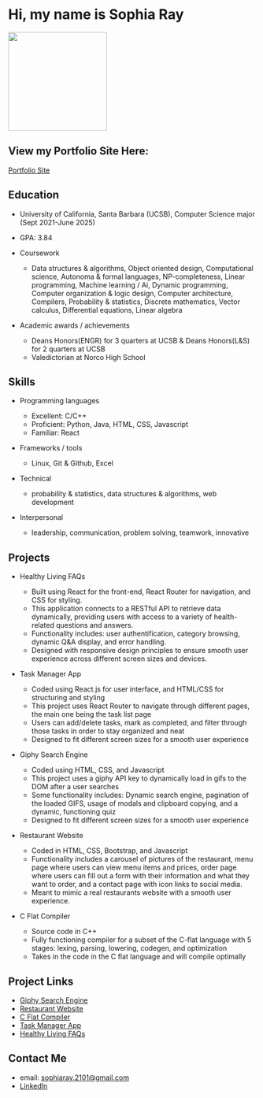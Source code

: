 # Hi, my name is Sophia Ray
<img src="https://github.com/sophiaray2101/sophiaray2101/assets/108088739/e7f3f01a-a3e8-4524-8ed0-d902939b25b1" width = "200">

## View my Portfolio Site Here: 
[Portfolio Site](https://github.com/sophiaray2101/Sophiaray)

## Education
* University of California, Santa Barbara (UCSB), Computer Science major (Sept 2021-June 2025)
* GPA: 3.84
* Coursework

    * Data structures & algorithms, Object oriented design, Computational science, Autonoma & formal languages, NP-completeness, Linear programming, Machine learning / Ai, Dynamic programming, Computer organization & logic design, Computer architecture, Compilers, Probability & statistics, Discrete mathematics, Vector calculus, Differential equations, Linear algebra
* Academic awards / achievements

     * Deans Honors(ENGR) for 3 quarters at UCSB & Deans Honors(L&S) for 2 quarters at UCSB
     * Valedictorian at Norco High School

## Skills
* Programming languages

  * Excellent: C/C++
  * Proficient: Python, Java, HTML, CSS, Javascript
  * Familiar: React
  
* Frameworks / tools
  
  * Linux, Git & Github, Excel

* Technical
    
  * probability & statistics, data structures & algorithms, web development
 
* Interpersonal

  * leadership, communication, problem solving, teamwork, innovative
 
## Projects

* Healthy Living FAQs

   * Built using React for the front-end, React Router for navigation, and CSS for styling.
   * This application connects to a RESTful API to retrieve data dynamically, providing users with access to a variety of health-related questions and answers.
   * Functionality includes: user authentification, category browsing, dynamic Q&A display, and error handling.
   * Designed with responsive design principles to ensure smooth user experience across different screen sizes and devices.

* Task Manager App

   * Coded using React.js for user interface, and HTML/CSS for structuring and styling
   * This project uses React Router to navigate through different pages, the main one being the task list page
   * Users can add/delete tasks, mark as completed, and filter through those tasks in order to stay organized and neat
   * Designed to fit different screen sizes for a smooth user experience
 
* Giphy Search Engine

   * Coded using HTML, CSS, and Javascript
   * This project uses a giphy API key to dynamically load in gifs to the DOM after a user searches
   * Some functionality includes: Dynamic search engine, pagination of the loaded GIFS, usage of modals and clipboard copying, and a dynamic, functioning quiz
   * Designed to fit different screen sizes for a smooth user experience
 
* Restaurant Website
     * Coded in HTML, CSS, Bootstrap, and Javascript
     * Functionality includes a carousel of pictures of the restaurant, menu page where users can view menu items and prices, order page where users can fill out a form with their information and what they want to order, and a contact page with icon links to social media.
     * Meant to mimic a real restaurants website with a smooth user experience. 

* C Flat Compiler

  * Source code in C++
  * Fully functioning compiler for a subset of the C-flat language with 5 stages: lexing, parsing, lowering, codegen, and optimization
  * Takes in the code in the C flat language and will compile optimally
 
## Project Links

* [Giphy Search Engine](https://github.com/sophiaray2101/giphy-search-engine)
* [Restaurant Website](https://github.com/sophiaray2101/Restaurant_website)
* [C Flat Compiler](https://github.com/sophiaray2101/c_flat_compiler)
* [Task Manager App](https://github.com/sophiaray2101/react-todo)
* [Healthy Living FAQs](https://github.com/sophiaray2101/healthy-living-app)

## Contact Me

* email: [sophiaray.2101@gmail.com](mailto:sophiaray.2101@gmail.com?subject=[Github]%20Source%20Han%20Sans)
* [LinkedIn](https://www.linkedin.com/in/sophia-ray1/)

  
  
  
  
